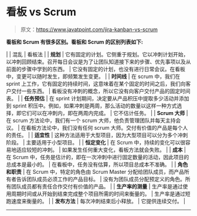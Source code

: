 # 看板 vs Scrum

> 原文：<https://www.javatpoint.com/jira-kanban-vs-scrum>

**看板和 Scrum 有很多区别。看板和 Scrum 的区别列表如下:**

|  | 混乱 | 看板法 |
| **规划** | 它有固定的计划。它侧重于规划。它以冲刺计划开始，以冲刺回顾结束。召开每日会议是为了让团队知道接下来的步骤、优先事项以及从前面的步骤中学到的东西。 | 它没有固定的计划，也没有进行日常会议。在看板中，变更可以随时发生，即频繁发生变更。 |
| **时间线** | 在 scrum 中，我们在 sprint 上工作，它有固定的持续时间，这意味着在某个固定的时间之后，我们向客户交付一些东西。 | 看板没有冲刺的概念，所以它没有向客户交付产品的固定时间表。 |
| **任务预估** | 在 sprint 计划期间，决定要从产品积压中提取多少活动并添加到 sprint 积压中。例如，如果冲刺是两周，那么活动的数量以这样一种方式选择，即它们可以在冲刺内，即在两周内完成。 | 它不估计任务。 |
| **Scrum 大师** | 在 scrum 方法论中，我们有一个 scrum 大师，他负责管理团队并每天主持会议。 | 在看板方法论中，我们没有任何 scrum 大师。交付有价值的产品是每个人的责任。 |
| **适宜性** | 这种方法适用于大型项目，因为大型项目可以分为多个冲刺阶段。 | 主要适用于小型项目。 |
| **恒定变化** | 在 Scrum 中，持续的变化可以很容易地适应较短的冲刺。 | 如果发生任何重大变化，看板方法就会失败。 |
| **成本** | 在 Scrum 中，任务是估计的，即在一次冲刺中进行固定数量的活动，因此项目的总成本是最小的。 | 在看板中，任务没有估算，所以项目总成本不准确。 |
| **角色和职责** | 在 Scrum 中，特定的角色由 Scrum Master 分配给团队成员，而产品所有者告诉团队成员必须工作的产品目标。 | 没有为团队成员分配预定义的角色。所有团队成员都有责任合作交付有价值的产品。 |
| **生产率的测量** | 生产率是通过使用周期时间或从开始到结束完成整个项目所需的时间来衡量的。 | 生产率是通过短跑速度来衡量的。 |
| **发布方法** | 每次冲刺结束后小释放。 | 它提供连续交付。 |

* * *